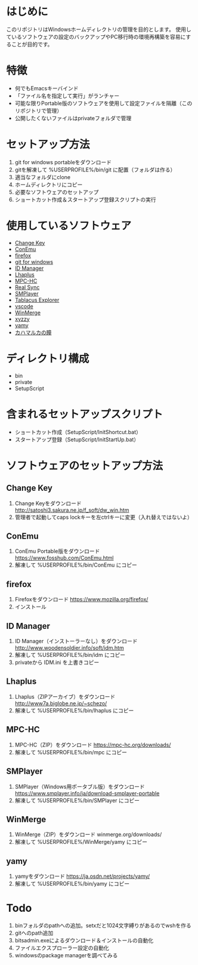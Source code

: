  # はじめに
このリポジトリはWindowsホームディレクトリの管理を目的とします。
使用しているソフトウェアの設定のバックアップやPC移行時の環境再構築を容易にすることが目的です。

# 特徴
- 何でもEmacsキーバインド
- 「ファイル名を指定して実行」がランチャー
- 可能な限りPortable版のソフトウェアを使用して設定ファイルを隔離（このリポジトリで管理）
- 公開したくないファイルはprivateフォルダで管理

# セットアップ方法
1. git for windows portableをダウンロード
1. gitを解凍して %USERPROFILE%/bin/git に配置（フォルダは作る）
1. 適当なフォルダにclone
1. ホームディレクトリにコピー
1. 必要なソフトウェアのセットアップ
1. ショートカット作成＆スタートアップ登録スクリプトの実行

# 使用しているソフトウェア
- [Change Key](http://satoshi3.sakura.ne.jp/f_soft/dw_win.htm)
- [ConEmu](https://conemu.github.io/)
- [firefox](https://www.mozilla.org/firefox/)
- [git for windows](https://git-scm.com/download/win)
- [ID Manager](http://www.woodensoldier.info/soft/idm.htm)
- [Lhaplus](http://www7a.biglobe.ne.jp/~schezo/)
- [MPC-HC](https://mpc-hc.org/)
- [Real Sync](http://www.takenet.or.jp/~ryuuji/realsync/)
- [SMPlayer](https://www.smplayer.info/)
- [Tablacus Explorer](https://tablacus.github.io/explorer.html)
- [vscode](https://code.visualstudio.com/)
- [WinMerge](http://winmerge.org/)
- [xyzzy](https://github.com/xyzzy-022/xyzzy)
- [yamy](https://ja.osdn.net/projects/yamy/)
- [カハマルカの瞳](http://www.paw.hi-ho.ne.jp/milbesos/rss/rss_ojos.html)

# ディレクトリ構成
- bin
- private
- SetupScript

# 含まれるセットアップスクリプト
- ショートカット作成（SetupScript/InitShortcut.bat）
- スタートアップ登録（SetupScript/InitStartUp.bat）

# ソフトウェアのセットアップ方法
## Change Key
1. Change Keyをダウンロード http://satoshi3.sakura.ne.jp/f_soft/dw_win.htm
1. 管理者で起動してcaps lockキーを左ctrlキーに変更（入れ替えではないよ）
## ConEmu
1. ConEmu Portable版をダウンロード https://www.fosshub.com/ConEmu.html
1. 解凍して %USERPROFILE%/bin/ConEmu にコピー
## firefox
1. Firefoxをダウンロード https://www.mozilla.org/firefox/
1. インストール
## ID Manager
1. ID Manager（インストーラーなし）をダウンロード http://www.woodensoldier.info/soft/idm.htm
1. 解凍して %USERPROFILE%/bin/idm にコピー
1. privateから IDM.ini を上書きコピー
## Lhaplus
1. Lhaplus（ZIPアーカイブ）をダウンロード http://www7a.biglobe.ne.jp/~schezo/
1. 解凍して %USERPROFILE%/bin/lhaplus にコピー
## MPC-HC
1. MPC-HC（ZIP）をダウンロード https://mpc-hc.org/downloads/
1. 解凍して %USERPROFILE%/bin/mpc にコピー
## SMPlayer
1. SMPlayer（Windows用ポータブル版）をダウンロード https://www.smplayer.info/ja/download-smplayer-portable
1. 解凍して %USERPROFILE%/bin/SMPlayer にコピー
## WinMerge
1. WinMerge（ZIP）をダウンロード winmerge.org/downloads/
1. 解凍して %USERPROFILE%/WinMerge/yamy にコピー
## yamy
1. yamyをダウンロード
https://ja.osdn.net/projects/yamy/
1. 解凍して %USERPROFILE%/bin/yamy にコピー

# Todo
1. binフォルダのpathへの追加。setxだと1024文字縛りがあるのでwshを作る
1. gitへのpath追加
1. bitsadmin.exeによるダウンロード＆インストールの自動化
1. ファイルエクスプローラー設定の自動化
1. windowsのpackage managerを調べてみる
